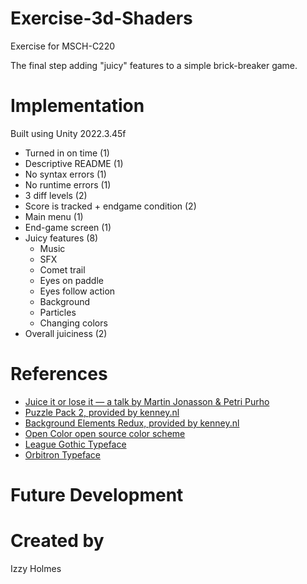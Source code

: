 # Exercise-3d-Shaders

Exercise for MSCH-C220

The final step adding "juicy" features to a simple brick-breaker game.

# Implementation

Built using Unity 2022.3.45f
- Turned in on time (1)
- Descriptive README (1)
- No syntax errors (1)
- No runtime errors (1)
- 3 diff levels (2)
- Score is tracked + endgame condition (2)
- Main menu (1)
- End-game screen (1)
- Juicy features (8)
    - Music
    - SFX
    - Comet trail
    - Eyes on paddle
    - Eyes follow action
    - Background
    - Particles
    - Changing colors
- Overall juiciness (2)

# References

 * [Juice it or lose it — a talk by Martin Jonasson & Petri Purho](https://www.youtube.com/watch?v=Fy0aCDmgnxg)
 * [Puzzle Pack 2, provided by kenney.nl](https://kenney.nl/assets/puzzle-pack-2)
 * [Background Elements Redux, provided by kenney.nl](https://kenney.nl/assets/background-elements-redux)
 * [Open Color open source color scheme](https://yeun.github.io/open-color/)
 * [League Gothic Typeface](https://www.theleagueofmoveabletype.com/league-gothic)
 * [Orbitron Typeface](https://www.theleagueofmoveabletype.com/orbitron)

# Future Development


# Created by

Izzy Holmes
